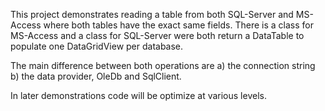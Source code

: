 ﻿This project demonstrates reading a table from both SQL-Server and MS-Access where both tables have the exact same fields. There is a class for MS-Access and a class for SQL-Server were both return a DataTable to populate one DataGridView per database.

The main difference between both operations are a) the connection string b) the data provider, OleDb and SqlClient. 

In later demonstrations code will be optimize at various levels. 
